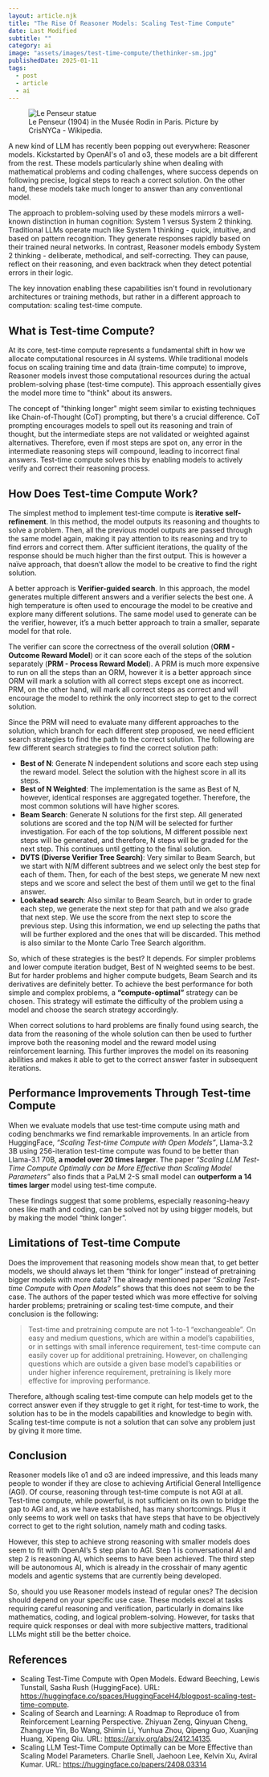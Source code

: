 ```yaml
---
layout: article.njk
title: "The Rise Of Reasoner Models: Scaling Test-Time Compute"
date: Last Modified
subtitle: ""
category: ai
image: "assets/images/test-time-compute/thethinker-sm.jpg"
publishedDate: 2025-01-11
tags:
  - post
  - article
  - ai
---
```


<figure>
<img style="aspect-ratio: 897/467" alt="Le Penseur statue" src="{{ image }}" />
<figcaption>Le Penseur (1904) in the Musée Rodin in Paris. Picture by CrisNYCa - Wikipedia.</figcaption>
</figure>

A new kind of LLM has recently been popping out everywhere: Reasoner models. Kickstarted by OpenAI's o1 and o3, these models are a bit different from the rest. These models particularly shine when dealing with mathematical problems and coding challenges, where success depends on following precise, logical steps to reach a correct solution. On the other hand, these models take much longer to answer than any conventional model.

The approach to problem-solving used by these models mirrors a well-known distinction in human cognition: System 1 versus System 2 thinking. Traditional LLMs operate much like System 1 thinking - quick, intuitive, and based on pattern recognition. They generate responses rapidly based on their trained neural networks. In contrast, Reasoner models embody System 2 thinking - deliberate, methodical, and self-correcting. They can pause, reflect on their reasoning, and even backtrack when they detect potential errors in their logic.

The key innovation enabling these capabilities isn't found in revolutionary architectures or training methods, but rather in a different approach to computation: scaling test-time compute.

## What is Test-time Compute?

At its core, test-time compute represents a fundamental shift in how we allocate computational resources in AI systems. While traditional models focus on scaling training time and data (train-time compute) to improve, Reasoner models invest those computational resources during the actual problem-solving phase (test-time compute). This approach essentially gives the model more time to "think" about its answers.

The concept of "thinking longer" might seem similar to existing techniques like Chain-of-Thought (CoT) prompting, but there's a crucial difference. CoT prompting encourages models to spell out its reasoning and train of thought, but the intermediate steps are not validated or weighted against alternatives. Therefore, even if most steps are spot on, any error in the intermediate reasoning steps will compound, leading to incorrect final answers. Test-time compute solves this by enabling models to actively verify and correct their reasoning process.

## How Does Test-time Compute Work?

The simplest method to implement test-time compute is **iterative self-refinement**. In this method, the model outputs its reasoning and thoughts to solve a problem. Then, all the previous model outputs are passed through the same model again, making it pay attention to its reasoning and try to find errors and correct them. After sufficient iterations, the quality of the response should be much higher than the first output. This is however a naïve approach, that doesn’t allow the model to be creative to find the right solution.

A better approach is **Verifier-guided search**. In this approach, the model generates multiple different answers and a verifier selects the best one. A high temperature is often used to encourage the model to be creative and explore many different solutions. The same model used to generate can be the verifier, however, it’s a much better approach to train a smaller, separate model for that role.

The verifier can score the correctness of the overall solution (**ORM - Outcome Reward Model**) or it can score each of the steps of the solution separately (**PRM - Process Reward Model**). A PRM is much more expensive to run on all the steps than an ORM, however it is a better approach since ORM will mark a solution with all correct steps except one as incorrect. PRM, on the other hand, will mark all correct steps as correct and will encourage the model to rethink the only incorrect step to get to the correct solution.

Since the PRM will need to evaluate many different approaches to the solution, which branch for each different step proposed, we need efficient search strategies to find the path to the correct solution. The following are few different search strategies to find the correct solution path:
- **Best of N**: Generate N independent solutions and score each step using the reward model. Select the solution with the highest score in all its steps.
- **Best of N Weighted**: The implementation is the same as Best of N, however, identical responses are aggregated together. Therefore, the most common solutions will have higher scores.
- **Beam Search**: Generate N solutions for the first step. All generated solutions are scored and the top N/M will be selected for further investigation. For each of the top solutions, M different possible next steps will be generated, and therefore, N steps will be graded for the next step. This continues until getting to the final solution.
- **DVTS (Diverse Verifier Tree Search)**: Very similar to Beam Search, but we start with N/M different subtrees and we select only the best step for each of them. Then, for each of the best steps, we generate M new next steps and we score and select the best of them until we get to the final answer.
- **Lookahead search**: Also similar to Beam Search, but in order to grade each step, we generate the next step for that path and we also grade that next step. We use the score from the next step to score the previous step. Using this information, we end up selecting the paths that will be further explored and the ones that will be discarded. This method is also similar to the Monte Carlo Tree Search algorithm.

So, which of these strategies is the best? It depends. For simpler problems and lower compute iteration budget, Best of N weighted seems to be best. But for harder problems and higher compute budgets, Beam Search and its derivatives are definitely better. To achieve the best performance for both simple and complex problems, a **“compute-optimal”** strategy can be chosen. This strategy will estimate the difficulty of the problem using a model and choose the search strategy accordingly.

When correct solutions to hard problems are finally found using search, the data from the reasoning of the whole solution can then be used to further improve both the reasoning model and the reward model using reinforcement learning. This further improves the model on its reasoning abilities and makes it able to get to the correct answer faster in subsequent iterations.

## Performance Improvements Through Test-time Compute

When we evaluate models that use test-time compute using math and coding benchmarks we find remarkable improvements. In an article from HuggingFace, *“Scaling Test-time Compute with Open Models”*, Llama-3.2 3B using 256-iteration test-time compute was found to be better than Llama-3.1 70B, **a model over 20 times larger**. The paper *“Scaling LLM Test-Time Compute Optimally can be More Effective than Scaling Model Parameters”* also finds that a PaLM 2-S small model can **outperform a 14 times larger** model using test-time compute.

These findings suggest that some problems, especially reasoning-heavy ones like math and coding, can be solved not by using bigger models, but by making the model “think longer”.

## Limitations of Test-time Compute

Does the improvement that reasoning models show mean that, to get better models, we should always let them “think for longer” instead of pretraining bigger models with more data? The already mentioned paper *“Scaling Test-time Compute with Open Models”* shows that this does not seem to be the case. The authors of the paper tested which was more effective for solving harder problems; pretraining or scaling test-time compute, and their conclusion is the following:

> ​​Test-time and pretraining compute are not 1-to-1 “exchangeable”. On easy and medium questions, which are within a model’s capabilities, or in settings with small inference requirement, test-time compute can easily cover up for additional pretraining. However, on challenging questions which are outside a given base model’s capabilities or under higher inference requirement, pretraining is likely more effective for improving performance.

Therefore, although scaling test-time compute can help models get to the correct answer even if they struggle to get it right, for test-time to work, the solution has to be in the models capabilities and knowledge to begin with. Scaling test-time compute is not a solution that can solve any problem just by giving it more time.

## Conclusion

Reasoner models like o1 and o3 are indeed impressive, and this leads many people to wonder if they are close to achieving Artificial General Intelligence (AGI). Of course, reasoning through test-time compute is not AGI at all. Test-time compute, while powerful, is not sufficient on its own to bridge the gap to AGI and, as we have established, has many shortcomings. Plus it only seems to work well on tasks that have steps that have to be objectively correct to get to the right solution, namely math and coding tasks.

However, this step to achieve strong reasoning with smaller models does seem to fit with OpenAI’s 5 step plan to AGI. Step 1 is conversational AI and step 2 is reasoning AI, which seems to have been achieved. The third step will be autonomous AI, which is already in the crosshair of many agentic models and agentic systems that are currently being developed.

So, should you use Reasoner models instead of regular ones? The decision should depend on your specific use case. These models excel at tasks requiring careful reasoning and verification, particularly in domains like mathematics, coding, and logical problem-solving. However, for tasks that require quick responses or deal with more subjective matters, traditional LLMs might still be the better choice.

## References
- Scaling Test-Time Compute with Open Models. Edward Beeching, Lewis Tunstall, Sasha Rush (HuggingFace). URL: https://huggingface.co/spaces/HuggingFaceH4/blogpost-scaling-test-time-compute.
- Scaling of Search and Learning: A Roadmap to Reproduce o1 from Reinforcement Learning Perspective. Zhiyuan Zeng, Qinyuan Cheng, Zhangyue Yin, Bo Wang, Shimin Li, Yunhua Zhou, Qipeng Guo, Xuanjing Huang, Xipeng Qiu. URL: https://arxiv.org/abs/2412.14135.
- Scaling LLM Test-Time Compute Optimally can be More Effective than Scaling Model Parameters. Charlie Snell, Jaehoon Lee, Kelvin Xu, Aviral Kumar. URL: https://huggingface.co/papers/2408.03314
